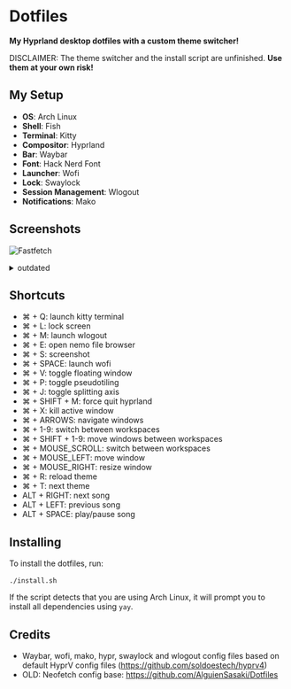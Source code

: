 # Dotfiles

**My Hyprland desktop dotfiles with a custom theme switcher!**


DISCLAIMER: The theme switcher and the install script are unfinished. **Use them at your own risk!**


## My Setup

* **OS**: Arch Linux
* **Shell**: Fish
* **Terminal**: Kitty
* **Compositor**: Hyprland
* **Bar**: Waybar
* **Font**: Hack Nerd Font
* **Launcher**: Wofi
* **Lock**: Swaylock
* **Session Management**: Wlogout
* **Notifications**: Mako


## Screenshots

![Fastfetch](https://github.com/tpaau-17DB/Dotfiles/blob/main/screenshots/fastfetch-screenshot-11.3.2025.png?raw=true)

<details>
<summary>outdated</summary>

![Screenshot](https://github.com/tpaau-17DB/Dotfiles/blob/main/screenshots/overlord-screen.png?raw=true)

![Coding Setup](https://github.com/tpaau-17DB/Dotfiles/blob/main/screenshots/nvim-setup.png?raw=true)
Neovim Setup

![Fastfetch](https://github.com/tpaau-17DB/Dotfiles/blob/main/screenshots/fastfetch-config.png?raw=true)
Fastfetch
</details>


## Shortcuts

* ⌘ + Q: launch kitty terminal
* ⌘ + L: lock screen
* ⌘ + M: launch wlogout
* ⌘ + E: open nemo file browser
* ⌘ + S: screenshot
* ⌘ + SPACE: launch wofi
* ⌘ + V: toggle floating window
* ⌘ + P: toggle pseudotiling
* ⌘ + J: toggle splitting axis
* ⌘ + SHIFT + M: force quit hyprland
* ⌘ + X: kill active window
* ⌘ + ARROWS: navigate windows
* ⌘ + 1-9: switch between workspaces
* ⌘ + SHIFT + 1-9: move windows between workspaces
* ⌘ + MOUSE_SCROLL: switch between workspaces
* ⌘ + MOUSE_LEFT: move window
* ⌘ + MOUSE_RIGHT: resize window
* ⌘ + R: reload theme
* ⌘ + T: next theme
* ALT + RIGHT: next song
* ALT + LEFT: previous song
* ALT + SPACE: play/pause song


## Installing

To install the dotfiles, run:
```
./install.sh
```

If the script detects that you are using Arch Linux, it will prompt you to install all
dependencies using `yay`.

## Credits

* Waybar, wofi, mako, hypr, swaylock and wlogout config files based on default HyprV config files (https://github.com/soldoestech/hyprv4)
* OLD: Neofetch config base: https://github.com/AlguienSasaki/Dotfiles
